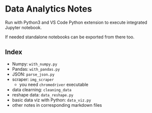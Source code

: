 # Data Analytics Notes

Run with Python3 and VS Code Python extension to execute integrated Jupyter notebook.

If needed standalone notebooks can be exported from there too.

## Index

-   Numpy: `with_numpy.py`
-   Pandas: `with_pandas.py`
-   JSON: `parse_json.py`
-   scraper: `img_scraper`
    -   you need `chromedriver` executable
-   data clearning: `cleaning_data`
-   reshape data: `data_reshape.py`
-   basic data viz with Python: `data_viz.py`
-   other notes in corresponding markdown files
